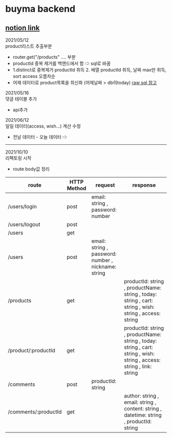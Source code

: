 # buyma backend

## [notion link](https://www.notion.so/buyma-f3a57a4c07e048989d1859560418db0f)


2021/05/12  
product리스트 추출부분  
- router.get("/products" .... 부분
- productId 중복 제거를 백엔드에서 함 ⇨ sql로 바꿈
- 1.distinct로 중복제거 productId 취득 2. 배열 productId 취득, 날짜 max만 취득, sort access 오름차순
- 어제 데이터로 product목록을 최신화 (어제날짜 > db의today)
[raw sql 참고](https://sequelize.org/master/manual/raw-queries.html)

2021/05/16  
댓글 테이블 추가
- api추가

2021/06/12  
일일 데이터(access, wish...) 계산 수정
- 전날 데이터 - 오늘 데이터 ⇨ 




--------------------------
2021/10/10  
리펙토링 시작
- route body값 정리  

route | HTTP Method  | request | response
----- | ----- | ----- | -----
/users/login | post | email: string , password: number | 
/users/logout | post | | 
/users | get | | 
/users | post | email: string , password: number , nickname: string | 
/products | get | | productId: string , productName: string , today: string , cart: string , wish: string , access: string
/product/:productId | get | | productId: string , productName: string , today: string , cart: string , wish: string , access: string , link: string
/comments | post | productId: string |
/comments/:productId | get | | author: string , email: string , content: string , datetime: string , productId: string

